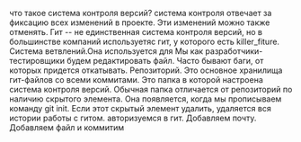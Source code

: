 что такое система контроля версий? система контроля отвечает за фиксацию всех изменений в проекте. Эти изменений можно также отменять. Гит -- не единственная система контроля версий, но в большинстве компаний используетяс гит, у которого есть killer_fiture. Система ветвлений.Она используется для  Мы как разработчики-тестировщики будем  редактировать файл. Часто бывают баги, от которых придется откатывать. 
Репозиторий. Это основное хранилища гит-файлов со всеми коммитами. Это папка в которой настроена система контроля версий. 
Обычная папка отличается от репозиторий по наличию скрытого элемента. Она появляется, когда мы прописываем команду git init. Если этот скрытый элемент удалить, удаляется вся истории работы с гитом.
авторизуемся в гит. Добавляем почту. Добавляем файл и коммитим